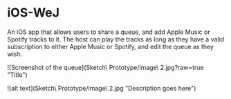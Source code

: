 # iOS-WeJ

An iOS app that allows users to share a queue, and add Apple Music or Spotify tracks to it. The host can play the tracks as long as they have a valid subscription to either Apple Music or Spotify, and edit the queue as they wish.


![Screenshot of the queue](Sketch\ Prototype/image\ 2.jpg?raw=true "Title")

![alt text](Sketch\ Prototype/image\ 2.jpg "Description goes here")
